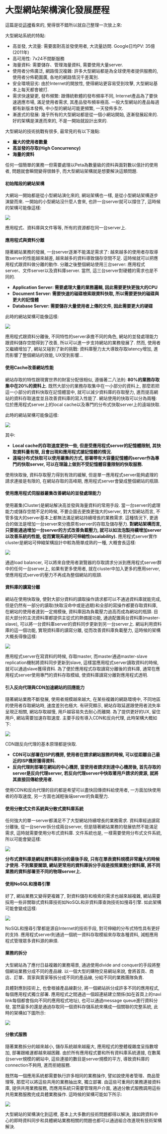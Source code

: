 # 大型網站架構演化發展歷程

這篇是從[這裡](http://www.hollischuang.com/archives/728)看來的, 覺得很不錯所以就自己整理一次放上來:

大型網站系統的特點:

* 高並發, 大流量: 需要面對高並發使用者, 大流量訪問. Google日均PV: 35億\(2011年\)
* 高可用性: 7x24不間斷服務
* 海量資料: 需要儲存、管理海量資料, 需要使用大量server.
* 使用者分佈廣泛, 網路情況複雜: 許多大型網站都是為全球使用者提供服務的, 使用者分佈範圍廣, 各地的網路情況千差萬別.
* 安全環境惡劣: 由於Internet的開放性, 使得網站更容易受到攻擊, 大型網站基本上每天都會被打.
* 需求快速變更, 發布頻繁: 跟傳統軟體的發布頻率不同, Internet產品為了要快速適應市場, 滿足使用者需求, 其產品發布頻率極高. 一般大型網站的產品每週都有新版本發佈, 中小型的網站可能更頻繁, 一天發佈多次.
* 漸進式的發展: 幾乎所有的大型網站都是從一個小網站開始, 逐漸發展起來的. 好的架構是演進而來的, 不是一開始就設計出來的.

大型網站的技術挑戰有很多, 最常見的有以下幾點:

* **龐大的使用者數量**
* **高並發的存取\(High Concurrency\)**
* **海量的資料**

任何一個簡單的業務一但需要處理以Peta為數量級的資料與面對數以億計的使用者, 問題就會瞬間變得很棘手, 而大型網站架構就是想要解決這類問題.

#### 初始階段的網站架構

大網站一開始都是從小型網站演化來的, 網站架構也一樣, 是從小型網站架構逐步演變而來. 一開始的小型網站沒什麼人會來, 也許一台server就可以撐住了, 這時候的架構可能像這樣:

![](/assets/1.21.1.png)

應用程式、資料庫與文件等等, 所有的資源都在同一台server上.

#### 應用程式與資料分離

隨著網站業務的發展, 一台server逐漸不能滿足需求了: 越來越多的使用者存取導致server的性能越來越差, 越來越多的資料導致儲存空間不足. 這時候就可以把應用程式跟資料做分離的動作. 分離之後整個網站使用三台server: 應用程式server、文件server以及資料庫server. 當然, 這三台server對硬體的需求也是不同的.

* **Application Server: 需要處理大量的業務邏輯, 因此需要更快更強大的CPU**
* **Document Server: 需要快速的磁碟檢索跟資料快取, 所以需要更快的磁碟與更大的記憶體**
* **Database Server: 需要儲存大量使用者上傳的文件, 因此需要更大的硬碟**

此時的網站架構可能像這樣:

![](/assets/1.21.2.png)

應用程式跟資料分離後, 不同特性的server承擔不同的角色, 網站的並發處理能力跟資料儲存空間得到了改善, 所以可以進一步支持網站的業務發展了. 然而, 使用者又繼續增加了, 網站又碰到了新的挑戰: 資料庫壓力太大導致存取latency增加, 進而影響了整個網站的效能, UX受到影響...

#### 使用Cache改善網站性能

網站存取的特性跟現實世界的財富分配很相似, 遵循著二八法則: **80%的業務存取集中在20%的資料上**. 既然大部分的業務存取集中在一小部分的資料上, 那麼若把這一小部分的資料快取在記憶體當中, 就可以減少資料庫的存取壓力, 進而提高網站的資料存取速度並且改善資料庫的寫入性能了. 網站使用的快取可以分為兩種: 位於應用程式server上的local cache以及專門的分布式快取server上的遠端快取.

此時的網站架構可能像這樣:

![](/assets/1.21.3.png)

其中:

* **Local cache的存取速度更快一些, 但是受應用程式server的記憶體限制, 其快取資料量有限, 且會出現和應用程式搶記憶體的情況.**
* **遠端分布式快取可以使用叢集的方式, 部署帶有大容量記憶體的server作為專門的快取server, 可以在理論上做到不受記憶體容量限制的快取服務.**

使用快取後, 資料存取壓力得到有效的緩解, 但是單一應用程式server能夠處理的請求連接是有限的, 在網站存取的高峰期, 應用程式server會變成整個網站的瓶頸.

#### 使用應用程式伺服器叢集改善網站的並發處理能力

使用叢集\(Cluster\)是網站解決高並發與海量資料的常用手段. 當一台server的處理能力或儲存空間不足的時候, 不要企圖去更換更強大的server, 對大型網站而言, 不管多強大的server基本上都無法滿足網站持續增長的業務需求. 這種情況下, 更適合的做法是增加一台server來分擔原有server的存取及儲存壓力. **對網站架構而言, 只要能通過增加一台server的方式改善負載壓力, 就可以如法泡製持續增加server以改善系統的性能, 從而實現系統的可伸縮性\(scalability\).** 應用程式server實作cluster是網站可伸縮架構設計中較為簡單成熟的一種, 大概會長這樣:

![](/assets/1.21.4.png)

通過load balancer, 可以將來自使用者瀏覽器的存取請求分派到應用程式server群中的任何一台server上, 如果有更多使用者, 就在cluster中加入更多的應用server, 使應用程式server的壓力不再成為整個網站的瓶頸.

#### 資料庫的讀寫分離

網站在使用快取後, 使對大部分資料的讀取操作請求都可以不通過資料庫就能完成, 但是仍然有一部分的讀取\(快取沒命中或是過期\)和全部的寫操作都要存取資料庫, 在網站的使用者達到一定規模後, 資料庫因為負載壓力過高而成為網站的瓶頸. 目前大部分的主流資料庫都提供主從式的熱備援功能, 通過配置兩台資料庫\(master-slave\), 可以將一台資料庫server的資料同步更新到另一台server上. 網站利用資料庫的這一個功能, 實現資料庫的讀寫分離, 從而改善資料庫負載壓力, 這時候的架構大概長得像這樣:

![](/assets/1.21.5.png)

應用程式server在寫資料的時候, 存取master, 而master通過master-slave replication機制將資料同步更新到slave, 這樣當應用程式server讀取資料的時候, 就可以通過slave獲得資料. 為了便於應用程式存取讀寫分離後的資料庫, 通常在應用程式server使用專門的資料存取模組, 使資料庫讀寫分離對應用程式透明.

#### 引入反向代理與CDN加速網站的回應能力

隨著網站業務不斷發展, 使用者規模越來越大, 在某些複雜的網路環境中, 不同地區的使用者存取網站時, 速度差別也極大. 有研究顯示, 網站存取延遲跟使用者流失率呈現正相關, 網站存取越慢, 用戶越容易失去耐心而離開. 為了提供更好的UX, 留住用戶, 網站需要加速存取速度. 主要手段有導入CDN和反向代理, 此時架構大概如下:

![](/assets/1.21.6.png)

CDN跟反向代理的基本原理都是快取.

* **CDN可以部署在ISP的機房, 使用者在請求網站服務的時候, 可以從距離自己最近的ISP機房獲得資料.**
* **反向代理則部署在網站的中心機房, 當使用者請求到達中心機房後, 首先存取的server是反向代理server, 若反向代理server中快取著用戶請求的資源, 就將其直接回傳給使用者.**

使用CDN和反向代理的目的都是希望可以盡快回傳資料給使用者, 一方面加快使用者的存取速度, 另一方面也減輕後端server的負載壓力.

#### 使用分散式文件系統與分散式資料庫系統

任何強大的單一server都滿足不了大型網站持續增長的業務需求. 資料庫經過讀寫分離後, 從一台server拆分成兩台server, 但是隨著網站業務的發展依然不能滿足需求, 這時就需要使用分布式資料庫. 文件系統也是, 一樣需要使用分布式文件系統, 所以可能會變這樣:

![](/assets/1.21.7.png)

**分布式資料庫是網站資料庫拆分的最後手段, 只有在單表資料規模非常龐大的時候才使用. 不到緊要關頭, 網站更常用的資料庫拆分手段是按照業務分資料庫, 將不同業務的資料部署至不同的物理server上.**

#### 使用NoSQL和搜尋引擎

好了, 網站業務又變得更複雜了, 對資料儲存和檢索的需求也越來越複雜, 網站需要採用一些非關聯式資料庫技術如NoSQL和非資料庫查詢技術如搜尋引擎. 如此架構可能會變成這樣:

![](/assets/1.21.8.png)

NoSQL和搜尋引擎都是源自Internet的技術手段, 對可伸縮的分布式特性具有更好的支持. 應用程式server則通過一個統一資料存取模組來存取各種資料, 減輕應用程式管理眾多資料源的麻煩.

#### 業務的拆分

大型網站為了應付日益複雜的業務場景, 通過使用divide and conquer的手段將整個網站業務分成不同的產品線. 以一個大型的購物交易網站來說, 會將首頁、商店、訂單、買家與賣家等拆分成不同的產品線, 分給不同的業務團隊負責.

具體對應到技術上, 也會根據產品線劃分, 將一個網站拆分成許多不同的應用程式, 每個應用程式獨立部署. 應用程式之間通過一個超連結建立關係\(如在首頁上的navi link每個都會指向不同的應用程式地址\), 也可以通過message queue進行資料分發, 當然最多的還是通過存取同一個資料存儲系統來構成一個關聯的完整系統, 此時的架構如下圖所示:

![](/assets/1.21.9.png)

#### 分散式服務

隨著業務拆分的越來越小, 儲存系統越來越龐大, 應用程式的整體複雜度呈指數增加, 部署跟維運都越來越困難. 由於所有應用程式要和所有資料庫系統連接, 在數萬台server規模的網站中, 這些連接的數目是server規模的平方, 導致資料庫的connection不夠用, 進而拒絕服務.

既然每一個應用系統都需要執行許多相同的業務操作, 譬如說使用者管理、商品管理等, 那麼可以將這些共用的業務抽出來, 獨立部署. 由這些可重用的業務連接資料庫, 提供共用業務服務, 而應用系統只需要管理用戶介面, 通過分散式服務調用這些共用業務服務完成具體業務操作. 這時候的架構可能如下所示:

![](/assets/1.21.10.png)

大型網站的架構演化到這裡, 基本上大多數的技術問題都得以解決, 諸如跨資料中心的即時資料同步和具體網站業務相關的問題也都可以通過組合改進現有技術架構解決.

